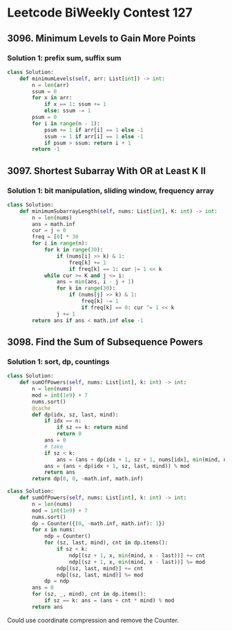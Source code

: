 # Leetcode BiWeekly Contest 127

## 3096. Minimum Levels to Gain More Points

### Solution 1:  prefix sum, suffix sum

```py
class Solution:
    def minimumLevels(self, arr: List[int]) -> int:
        n = len(arr)
        ssum = 0
        for x in arr:
            if x == 1: ssum += 1
            else: ssum -= 1
        psum = 0
        for i in range(n - 1):
            psum += 1 if arr[i] == 1 else -1
            ssum -= 1 if arr[i] == 1 else -1
            if psum > ssum: return i + 1
        return -1
```

## 3097. Shortest Subarray With OR at Least K II

### Solution 1:  bit manipulation, sliding window, frequency array

```py
class Solution:
    def minimumSubarrayLength(self, nums: List[int], K: int) -> int:
        n = len(nums)
        ans = math.inf
        cur = j = 0
        freq = [0] * 30
        for i in range(n):
            for k in range(30):
                if (nums[i] >> k) & 1:
                    freq[k] += 1
                    if freq[k] == 1: cur |= 1 << k
            while cur >= K and j <= i:
                ans = min(ans, i - j + 1)
                for k in range(30):
                    if (nums[j] >> k) & 1:
                        freq[k] -= 1
                        if freq[k] == 0: cur ^= 1 << k
                j += 1
        return ans if ans < math.inf else -1
```

## 3098. Find the Sum of Subsequence Powers

### Solution 1:  sort, dp, countings

```py
class Solution:
    def sumOfPowers(self, nums: List[int], k: int) -> int:
        n = len(nums)
        mod = int(1e9) + 7
        nums.sort()
        @cache
        def dp(idx, sz, last, mind):
            if idx == n:
                if sz == k: return mind
                return 0
            ans = 0
            # take
            if sz < k:
                ans = (ans + dp(idx + 1, sz + 1, nums[idx], min(mind, nums[idx] - last))) % mod
            ans = (ans + dp(idx + 1, sz, last, mind)) % mod
            return ans
        return dp(0, 0, -math.inf, math.inf)
```

```py
class Solution:
    def sumOfPowers(self, nums: List[int], k: int) -> int:
        n = len(nums)
        mod = int(1e9) + 7
        nums.sort()
        dp = Counter({(0, -math.inf, math.inf): 1})
        for x in nums:
            ndp = Counter()
            for (sz, last, mind), cnt in dp.items():
                if sz < k:
                    ndp[(sz + 1, x, min(mind, x - last))] += cnt
                    ndp[(sz + 1, x, min(mind, x - last))] %= mod
                ndp[(sz, last, mind)] += cnt 
                ndp[(sz, last, mind)] %= mod
            dp = ndp
        ans = 0
        for (sz, _, mind), cnt in dp.items():
            if sz == k: ans = (ans + cnt * mind) % mod
        return ans
```

Could use coordinate compression and remove the Counter.

